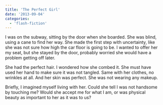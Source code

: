 ```yaml
---
title: 'The Perfect Girl'
date: '2013-09-04'
categories:
  - 'flash-fiction'
---
```


I was on the subway, sitting by the door when she boarded. She was blind, using
a cane to find her way. She made the first step with uncertainty, like she was
not sure how high the car floor is going to be. I wanted to offer her my seat,
but she stayed by the door, probably worried she would have a problem getting
off later.

She had the perfect hair. I wondered how she combed it. She must have used her
hand to make sure it was not tangled. Same with her clothes, no wrinkles at all.
And her skin was perfect. She was not wearing any makeup.

Briefly, I imagined myself living with her. Could she tell I was not handsome by
touching me? Would she accept me for what I am, or was physical beauty as
important to her as it was to us?
